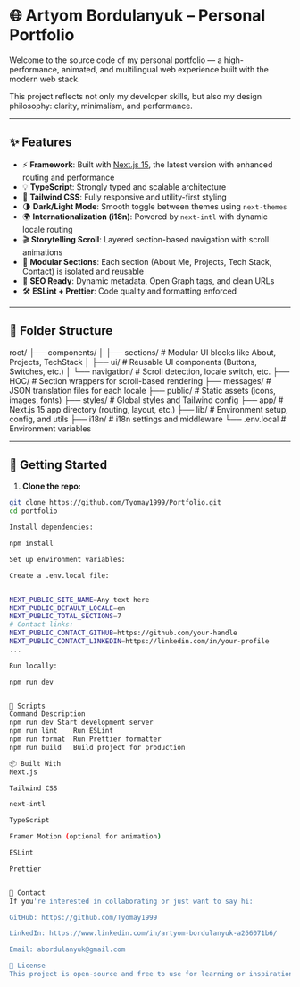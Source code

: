 # 🌐 Artyom Bordulanyuk – Personal Portfolio

Welcome to the source code of my personal portfolio — a high-performance, animated, and multilingual web experience built with the modern web stack.

This project reflects not only my developer skills, but also my design philosophy: clarity, minimalism, and performance.

---

## ✨ Features

- ⚡ **Framework**: Built with [Next.js 15](https://nextjs.org/), the latest version with enhanced routing and performance
- 💡 **TypeScript**: Strongly typed and scalable architecture
- 🎨 **Tailwind CSS**: Fully responsive and utility-first styling
- 🌗 **Dark/Light Mode**: Smooth toggle between themes using `next-themes`
- 🌍 **Internationalization (i18n)**: Powered by `next-intl` with dynamic locale routing
- 🎬 **Storytelling Scroll**: Layered section-based navigation with scroll animations
- 🧩 **Modular Sections**: Each section (About Me, Projects, Tech Stack, Contact) is isolated and reusable
- 🚀 **SEO Ready**: Dynamic metadata, Open Graph tags, and clean URLs
- 🛠️ **ESLint + Prettier**: Code quality and formatting enforced

---

## 📁 Folder Structure

root/
├── components/
│ ├── sections/ # Modular UI blocks like About, Projects, TechStack
│ ├── ui/ # Reusable UI components (Buttons, Switches, etc.)
│ └── navigation/ # Scroll detection, locale switch, etc.
├── HOC/ # Section wrappers for scroll-based rendering
├── messages/ # JSON translation files for each locale
├── public/ # Static assets (icons, images, fonts)
├── styles/ # Global styles and Tailwind config
├── app/ # Next.js 15 app directory (routing, layout, etc.)
├── lib/ # Environment setup, config, and utils
├── i18n/ # i18n settings and middleware
└── .env.local # Environment variables

---

## 🧪 Getting Started

1. **Clone the repo:**

```bash
git clone https://github.com/Tyomay1999/Portfolio.git
cd portfolio

Install dependencies:

npm install

Set up environment variables:

Create a .env.local file:


NEXT_PUBLIC_SITE_NAME=Any text here
NEXT_PUBLIC_DEFAULT_LOCALE=en
NEXT_PUBLIC_TOTAL_SECTIONS=7
# Contact links:
NEXT_PUBLIC_CONTACT_GITHUB=https://github.com/your-handle
NEXT_PUBLIC_CONTACT_LINKEDIN=https://linkedin.com/in/your-profile
...

Run locally:

npm run dev


🔧 Scripts
Command	Description
npm run dev	Start development server
npm run lint	Run ESLint
npm run format	Run Prettier formatter
npm run build	Build project for production

📦 Built With
Next.js

Tailwind CSS

next-intl

TypeScript

Framer Motion (optional for animation)

ESLint

Prettier


🤝 Contact
If you're interested in collaborating or just want to say hi:

GitHub: https://github.com/Tyomay1999

LinkedIn: https://www.linkedin.com/in/artyom-bordulanyuk-a266071b6/

Email: abordulanyuk@gmail.com

📄 License
This project is open-source and free to use for learning or inspiration.
```

